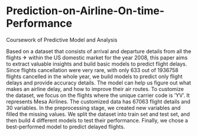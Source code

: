 # Prediction-on-Airline-On-time-Performance
Coursework of Predictive Model and Analysis

Based on a dataset that consists of arrival and departure details from all the flights ✈ within the US domestic market for the year 2008, this paper aims to extract valuable insights and build basic models to predict flight delays. Since flights cancellation were very rare, with only 633 out of 1936758 flights cancelled in the whole 
year, we build models to predict only flight delays and provide accuracy details. The model can help us figure out what makes an airline delay, and how to improve their air routes. To customize the dataset, we focus on the flights where the unique carrier code is ‘YV’. It represents Mesa Airlines. The customized data has 67063 flight details and 30 variables. In the preprocessing stage, we created new variables and filled the missing values. We split the dataset into train set and test set, and then build 4 different models to test their performance. Finally, we chose a best-performed model to predict delayed flights.

